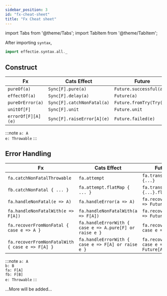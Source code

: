 ```yaml
---
sidebar_position: 3
id: "fx-cheat-sheet"
title: "Fx Cheat sheet"
---
```


import Tabs from '@theme/Tabs';
import TabItem from '@theme/TabItem';

After importing `syntax`,

```scala
import effectie.syntax.all._
```

## Construct

| Fx                 | Cats Effect                | Future                   | Try           |
|--------------------|----------------------------|--------------------------|---------------|
| `pureOf(a)`        | `Sync[F].pure(a)`          | `Future.successful(a)`   | `Success(a)`  |
| `effectOf(a)`      | `Sync[F].delay(a)`         | `Future(a)`              | `Try(a)`      |
| `pureOrError(a)`   | `Sync[F].catchNonFatal(a)` | `Future.fromTry(Try(a))` | `Try(a)`      |
| `unitOf[F]`        | `Sync[F].unit`             | `Future.unit`            | `Success(())` |
| `errorOf[F][A](e)` | `Sync[F].raiseError[A](e)` | `Future.failed(e)`       | `Failure(e)`  |

:::note
`a: A` <br />
`e: Throwable`
:::

## Error Handling

| Fx                                              | Cats Effect                                             | Future                                   | Try                                   |
|-------------------------------------------------|---------------------------------------------------------|------------------------------------------|---------------------------------------|
| `fa.catchNonFatalThrowable`                     | `fa.attempt`                                            | `fa.transform {...}`                     | `fa match { ... }`                    |
| `fb.catchNonFatal { ... }`                      | `fa.attempt.flatMap { ... }`                            | `fa.transform {...}.flatMap`             | `fa match { ... }.flatMap`            |
| `fa.handleNonFatal(e => A)`                     | `fa.handleError(a => A)`                                | `fa.recoverWith(e => Future(A))`         | `fa.recoverWith(e => Try(A))`         |
| `fa.handleNonFatalWith(e => F[A])`              | `fa.handleNonFatalWith(a => F[A])`                      | `fa.recoverWith(e => Future[A])`         | `fa.recoverWith(e => Try(A))`         |
| `fa.recoverFromNonFatal { case e => A }`        | `fa.handleErrorWith { case e => A.pure[F] or raise e }` | `fa.recover { case e => A }`             | `fa.recover { case e => A }`          |
| `fa.recoverFromNonFatalWith { case e => F[A] }` | `fa.handleErrorWith { case e => F[A] or raise e }`      | `fa.recoverWith { case e => Future[A] }` | `fa.recoverWith { case e => Try(A) }` |

:::note
`a: A` <br />
`b: B` <br />
`fa: F[A]` <br />
`fb: F[B]` <br />
`e: Throwable`
:::

...More will be added...
